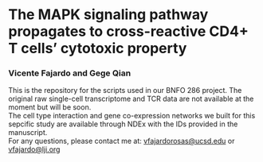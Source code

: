# The MAPK signaling pathway propagates to cross-reactive CD4+ T cells’ cytotoxic property
### Vicente Fajardo and Gege Qian

This is the repository for the scripts used in our BNFO 286 project. The original raw single-cell transcriptome and TCR data are not available at the moment but will be soon.\
The cell type interaction and gene co-expression networks we built for this sepcific study are available through NDEx with the IDs provided in the manuscript.\
For any questions, please contact me at: vfajardorosas@ucsd.edu or vfajardo@lji.org
